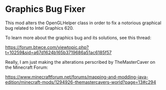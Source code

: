 # Graphics Bug Fixer

This mod alters the OpenGLHelper class in order to fix a notorious graphical bug related to Intel Graphics 620.

To learn more about the graphics bug and its solutions, see this thread:

https://forum.btwce.com/viewtopic.php?t=10259&sid=a67d1624b165b3719686a51ac6185f57

Really, I am just making the alterations perscribed by TheMasterCaver on the Minecraft Forum:

https://www.minecraftforum.net/forums/mapping-and-modding-java-edition/minecraft-mods/1294926-themastercavers-world?page=13#c294

